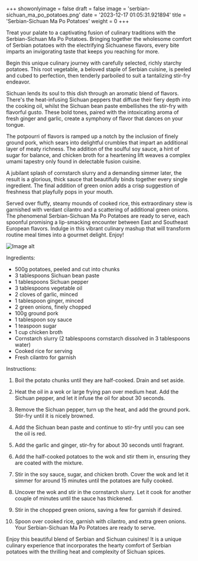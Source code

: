 +++ 
showonlyimage = false 
draft = false 
image = 'serbian-sichuan_ma_po_potatoes.png'
date = '2023-12-17 01:05:31.921894' 
title = 'Serbian-Sichuan Ma Po Potatoes' 
weight = 0
+++ 

<!--more-->

 
Treat your palate to a captivating fusion of culinary traditions with the Serbian-Sichuan Ma Po Potatoes. Bringing together the wholesome comfort of Serbian potatoes with the electrifying Sichuanese flavors, every bite imparts an invigorating taste that keeps you reaching for more.

Begin this unique culinary journey with carefully selected, richly starchy potatoes. This root vegetable, a beloved staple of Serbian cuisine, is peeled and cubed to perfection, then tenderly parboiled to suit a tantalizing stir-fry endeavor.

Sichuan lends its soul to this dish through an aromatic blend of flavors. There's the heat-infusing Sichuan peppers that diffuse their fiery depth into the cooking oil, whilst the Sichuan bean paste embellishes the stir-fry with flavorful gusto. These bold tones, paired with the intoxicating aroma of fresh ginger and garlic, create a symphony of flavor that dances on your tongue.

The potpourri of flavors is ramped up a notch by the inclusion of finely ground pork, which sears into delightful crumbles that impart an additional layer of meaty richness. The addition of the soulful soy sauce, a hint of sugar for balance, and chicken broth for a heartening lift weaves a complex umami tapestry only found in delectable fusion cuisine.

A jubilant splash of cornstarch slurry and a demanding simmer later, the result is a glorious, thick sauce that beautifully binds together every single ingredient. The final addition of green onion adds a crisp suggestion of freshness that playfully pops in your mouth.

Served over fluffy, steamy mounds of cooked rice, this extraordinary stew is garnished with verdant cilantro and a scattering of additional green onions. The phenomenal Serbian-Sichuan Ma Po Potatoes are ready to serve, each spoonful promising a lip-smacking encounter between East and Southeast European flavors. Indulge in this vibrant culinary mashup that will transform routine meal times into a gourmet delight. Enjoy! 

![Image alt](/serbian-sichuan_ma_po_potatoes.png)

Ingredients: 

- 500g potatoes, peeled and cut into chunks
- 3 tablespoons Sichuan bean paste
- 1 tablespoons Sichuan pepper
- 3 tablespoons vegetable oil
- 2 cloves of garlic, minced
- 1 tablespoon ginger, minced
- 2 green onions, finely chopped
- 100g ground pork
- 1 tablespoon soy sauce
- 1 teaspoon sugar
- 1 cup chicken broth
- Cornstarch slurry (2 tablespoons cornstarch dissolved in 3 tablespoons water)
- Cooked rice for serving
- Fresh cilantro for garnish

Instructions:

1. Boil the potato chunks until they are half-cooked. Drain and set aside.

2. Heat the oil in a wok or large frying pan over medium heat. Add the Sichuan pepper, and let it infuse the oil for about 30 seconds.

3. Remove the Sichuan pepper, turn up the heat, and add the ground pork. Stir-fry until it is nicely browned.

4. Add the Sichuan bean paste and continue to stir-fry until you can see the oil is red.

5. Add the garlic and ginger, stir-fry for about 30 seconds until fragrant.

6. Add the half-cooked potatoes to the wok and stir them in, ensuring they are coated with the mixture.

7. Stir in the soy sauce, sugar, and chicken broth. Cover the wok and let it simmer for around 15 minutes until the potatoes are fully cooked.

8. Uncover the wok and stir in the cornstarch slurry. Let it cook for another couple of minutes until the sauce has thickened.

9. Stir in the chopped green onions, saving a few for garnish if desired.

10. Spoon over cooked rice, garnish with cilantro, and extra green onions. Your Serbian-Sichuan Ma Po Potatoes are ready to serve.

Enjoy this beautiful blend of Serbian and Sichuan cuisines! It is a unique culinary experience that incorporates the hearty comfort of Serbian potatoes with the thrilling heat and complexity of Sichuan spices.